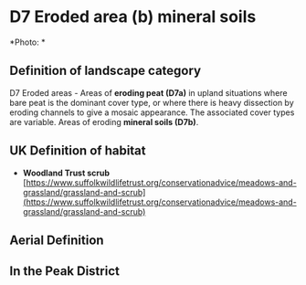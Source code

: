 # D7 Eroded area (b) mineral soils


*Photo: *

## Definition of landscape category

D7 Eroded areas - Areas of **eroding peat (D7a)** in upland situations where bare peat is the dominant cover type, or where there is heavy dissection by eroding channels to give a mosaic appearance. The associated cover types are variable. Areas of eroding **mineral soils (D7b)**.

## UK Definition of habitat

* **Woodland Trust scrub** [https://www.suffolkwildlifetrust.org/conservationadvice/meadows-and-grassland/grassland-and-scrub](https://www.suffolkwildlifetrust.org/conservationadvice/meadows-and-grassland/grassland-and-scrub)

## Aerial Definition



## In the Peak District
